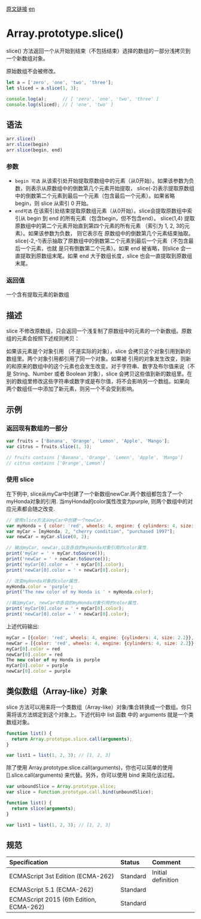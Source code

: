 <a href="https://developer.mozilla.org/zh-CN/docs/Web/JavaScript/Reference/Global_Objects/Array/slice" target="_blank">原文链接</a>
<a href="https://developer.mozilla.org/en-US/docs/Web/JavaScript/Reference/Global_Objects/Array/slice" target="_blank">en</a>

# Array.prototype.slice()

slice() 方法返回一个从开始到结束（不包括结束）选择的数组的一部分浅拷贝到一个新数组对象。

原始数组不会被修改。

```javascript
let a = ['zero', 'one', 'two', 'three'];
let sliced = a.slice(1, 3);

console.log(a);      // [ 'zero', 'one', 'two', 'three' ]
console.log(sliced); // [ 'one', 'two' ]
```

## 语法

```javascript
arr.slice()
arr.slice(begin)
arr.slice(begin, end)
```

### 参数

* `begin 可选` 从该索引处开始提取原数组中的元素（从0开始）。如果该参数为负数，则表示从原数组中的倒数第几个元素开始提取，
slice(-2)表示提取原数组中的倒数第二个元素到最后一个元素（包含最后一个元素）。如果省略 begin，则 slice 从索引 0 开始。
* `end可选` 在该索引处结束提取原数组元素（从0开始）。slice会提取原数组中索引从 begin 到 end 的所有元素（包含begin，但不包含end）。
slice(1,4) 提取原数组中的第二个元素开始直到第四个元素的所有元素 （索引为 1, 2, 3的元素）。如果该参数为负数， 则它表示在
原数组中的倒数第几个元素结束抽取。 slice(-2,-1)表示抽取了原数组中的倒数第二个元素到最后一个元素（不包含最后一个元素，也就
是只有倒数第二个元素）。如果 end 被省略，则slice 会一直提取到原数组末尾。如果 end 大于数组长度，slice 也会一直提取到原数组末尾。

### 返回值

一个含有提取元素的新数组

## 描述

slice 不修改原数组，只会返回一个浅复制了原数组中的元素的一个新数组。原数组的元素会按照下述规则拷贝：

如果该元素是个对象引用 （不是实际的对象），slice 会拷贝这个对象引用到新的数组里。两个对象引用都引用了同一个对象。如果被
引用的对象发生改变，则新的和原来的数组中的这个元素也会发生改变。对于字符串、数字及布尔值来说（不是 String、Number 或者
Boolean 对象），slice 会拷贝这些值到新的数组里。在别的数组里修改这些字符串或数字或是布尔值，将不会影响另一个数组。如果向
两个数组任一中添加了新元素，则另一个不会受到影响。

## 示例

### 返回现有数组的一部分

```javascript
var fruits = ['Banana', 'Orange', 'Lemon', 'Apple', 'Mango'];
var citrus = fruits.slice(1, 3);

// fruits contains ['Banana', 'Orange', 'Lemon', 'Apple', 'Mango']
// citrus contains ['Orange','Lemon']
```
### 使用 slice

在下例中, slice从myCar中创建了一个新数组newCar.两个数组都包含了一个myHonda对象的引用. 当myHonda的color属性改变为purple,
则两个数组中的对应元素都会随之改变.

```javascript
// 使用slice方法从myCar中创建一个newCar.
var myHonda = { color: 'red', wheels: 4, engine: { cylinders: 4, size: 2.2 } };
var myCar = [myHonda, 2, "cherry condition", "purchased 1997"];
var newCar = myCar.slice(0, 2);

// 输出myCar, newCar,以及各自的myHonda对象引用的color属性.
print('myCar = ' + myCar.toSource());
print('newCar = ' + newCar.toSource());
print('myCar[0].color = ' + myCar[0].color);
print('newCar[0].color = ' + newCar[0].color);

// 改变myHonda对象的color属性.
myHonda.color = 'purple';
print('The new color of my Honda is ' + myHonda.color);

//输出myCar, newCar中各自的myHonda对象引用的color属性.
print('myCar[0].color = ' + myCar[0].color);
print('newCar[0].color = ' + newCar[0].color);
```

上述代码输出:

```javascript
myCar = [{color: 'red', wheels: 4, engine: {cylinders: 4, size: 2.2}}, 2, 'cherry condition', 'purchased 1997']
newCar = [{color: 'red', wheels: 4, engine: {cylinders: 4, size: 2.2}}, 2]
myCar[0].color = red
newCar[0].color = red
The new color of my Honda is purple
myCar[0].color = purple
newCar[0].color = purple
```

## 类似数组（Array-like）对象

slice 方法可以用来将一个类数组（Array-like）对象/集合转换成一个数组。你只需将该方法绑定到这个对象上。下述代码中 list 函数
中的 arguments 就是一个类数组对象。

```javascript
function list() {
  return Array.prototype.slice.call(arguments);
}

var list1 = list(1, 2, 3); // [1, 2, 3]
```

除了使用 Array.prototype.slice.call(arguments)，你也可以简单的使用 [].slice.call(arguments) 来代替。另外，你可以使用 bind 来简化该过程。

```javascript
var unboundSlice = Array.prototype.slice;
var slice = Function.prototype.call.bind(unboundSlice);

function list() {
  return slice(arguments);
}

var list1 = list(1, 2, 3); // [1, 2, 3]
```

## 规范

| Specification                           | Status   | Comment            |
|:----------------------------------------|:---------|:-------------------|
| ECMAScript 3st Edition (ECMA-262)       | Standard | Initial definition |
| ECMAScript 5.1 (ECMA-262)               | Standard |                    |
| ECMAScript 2015 (6th Edition, ECMA-262) | Standard |                    |